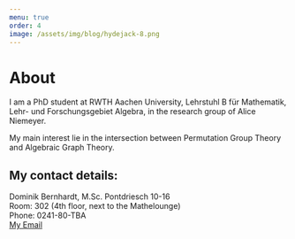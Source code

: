 ```yaml
---
menu: true
order: 4
image: /assets/img/blog/hydejack-8.png
---
```


# About

I am a PhD student at RWTH Aachen University, Lehrstuhl B für Mathematik, Lehr- und Forschungsgebiet
Algebra, in the research group of Alice Niemeyer.

My main interest lie in the intersection between Permutation Group Theory and Algebraic Graph Theory.

## My contact details:
Dominik Bernhardt, M.Sc.
   Pontdriesch 10-16  
   Room: 302 (4th floor, next to the Mathelounge)  
   Phone: 0241-80-TBA  
   [My Email](mailto:bernhardt@mathb.rwth-aachen.de)
